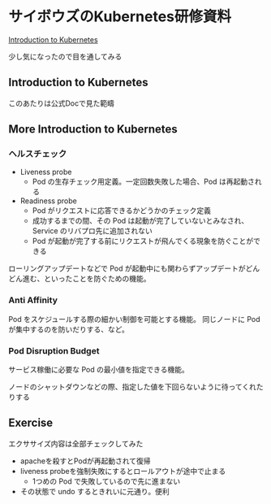 # サイボウズのKubernetes研修資料

[Introduction to Kubernetes](https://cybozu.github.io/introduction-to-kubernetes/)

少し気になったので目を通してみる

## Introduction to Kubernetes

このあたりは公式Docで見た範疇

## More Introduction to Kubernetes

### ヘルスチェック

- Liveness probe
  - Pod の生存チェック用定義。一定回数失敗した場合、Pod は再起動される
- Readiness probe
  - Pod がリクエストに応答できるかどうかのチェック定義
  - 成功するまでの間、その Pod は起動が完了していないとみなされ、Service のリバプロ先に追加されない
  - Pod が起動が完了する前にリクエストが飛んでくる現象を防ぐことができる

ローリングアップデートなどで Pod が起動中にも関わらずアップデートがどんどん進む、といったことを防ぐための機能。

### Anti Affinity

Pod をスケジュールする際の細かい制御を可能とする機能。
同じノードに Pod が集中するのを防いだりする、など。

### Pod Disruption Budget

サービス稼働に必要な Pod の最小値を指定できる機能。

ノードのシャットダウンなどの際、指定した値を下回らないように待ってくれたりする

## Exercise

エクササイズ内容は全部チェックしてみた

- apacheを殺すとPodが再起動されて復帰
- liveness probeを強制失敗にするとロールアウトが途中で止まる
  - 1つめの Pod で失敗しているので先に進まない
- その状態で undo するときれいに元通り。便利